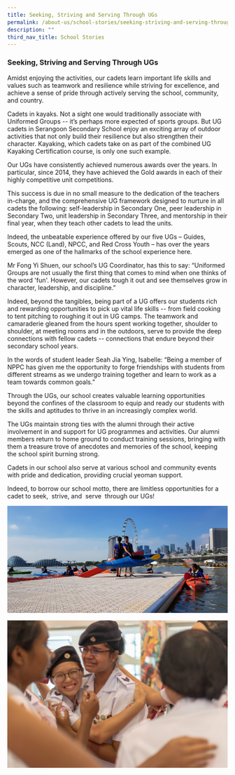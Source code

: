 ```yaml
---
title: Seeking, Striving and Serving Through UGs
permalink: /about-us/school-stories/seeking-striving-and-serving-through-ugs/
description: ""
third_nav_title: School Stories
---
```

### Seeking, Striving and Serving Through UGs

Amidst enjoying the activities, our cadets learn important life skills and values such as teamwork and resilience while striving for excellence, and achieve a sense of pride through actively serving the school, community, and country.
  
Cadets in kayaks. Not a sight one would traditionally associate with Uniformed Groups -- it’s perhaps more expected of sports groups. But UG cadets in Serangoon Secondary School enjoy an exciting array of outdoor activities that not only build their resilience but also strengthen their character. Kayaking, which cadets take on as part of the combined UG Kayaking Certification course, is only one such example.  

Our UGs have consistently achieved numerous awards over the years. In particular, since 2014, they have achieved the Gold awards in each of their highly competitive unit competitions.

This success is due in no small measure to the dedication of the teachers in-charge, and the comprehensive UG framework designed to nurture in all cadets the following: self-leadership in Secondary One, peer leadership in Secondary Two, unit leadership in Secondary Three, and mentorship in their final year, when they teach other cadets to lead the units.

Indeed, the unbeatable experience offered by our five UGs – Guides, Scouts, NCC (Land), NPCC, and Red Cross Youth – has over the years emerged as one of the hallmarks of the school experience here.

Mr Fong Yi Shuen, our school’s UG Coordinator, has this to say: “Uniformed Groups are not usually the first thing that comes to mind when one thinks of the word 'fun'. However, our cadets tough it out and see themselves grow in character, leadership, and discipline.”

Indeed, beyond the tangibles, being part of a UG offers our students rich and rewarding opportunities to pick up vital life skills -- from field cooking to tent pitching to roughing it out in UG camps. The teamwork and camaraderie gleaned from the hours spent working together, shoulder to shoulder, at meeting rooms and in the outdoors, serve to provide the deep connections with fellow cadets -- connections that endure beyond their secondary school years.

In the words of student leader Seah Jia Ying, Isabelle: “Being a member of NPPC has given me the opportunity to forge friendships with students from different streams as we undergo training together and learn to work as a team towards common goals.”

Through the UGs, our school creates valuable learning opportunities beyond the confines of the classroom to equip and ready our students with the skills and aptitudes to thrive in an increasingly complex world.

The UGs maintain strong ties with the alumni through their active involvement in and support for UG programmes and activities. Our alumni members return to home ground to conduct training sessions, bringing with them a treasure trove of anecdotes and memories of the school, keeping the school spirit burning strong.

Cadets in our school also serve at various school and community events with pride and dedication, providing crucial yeoman support.

Indeed, to borrow our school motto, there are limitless opportunities for a cadet to seek,  strive, and  serve  through our UGs!

![](/images/gif%20img2.jpg)

![](/images/gif%20img3.jpg)